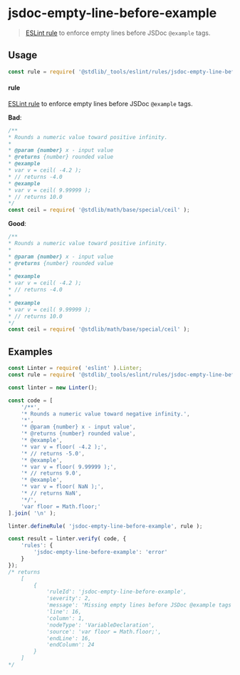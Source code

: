 <!--

@license Apache-2.0

Copyright (c) 2018 The Stdlib Authors.

Licensed under the Apache License, Version 2.0 (the "License");
you may not use this file except in compliance with the License.
You may obtain a copy of the License at

   http://www.apache.org/licenses/LICENSE-2.0

Unless required by applicable law or agreed to in writing, software
distributed under the License is distributed on an "AS IS" BASIS,
WITHOUT WARRANTIES OR CONDITIONS OF ANY KIND, either express or implied.
See the License for the specific language governing permissions and
limitations under the License.

-->

# jsdoc-empty-line-before-example

> [ESLint rule][eslint-rules] to enforce empty lines before JSDoc `@example` tags.

<section class="intro">

</section>

<!-- /.intro -->

<section class="usage">

## Usage

```javascript
const rule = require( '@stdlib/_tools/eslint/rules/jsdoc-empty-line-before-example' );
```

#### rule

[ESLint rule][eslint-rules] to enforce empty lines before JSDoc `@example` tags.

**Bad**:

<!-- eslint-disable stdlib/jsdoc-empty-line-before-example -->

```javascript
/**
* Rounds a numeric value toward positive infinity.
*
* @param {number} x - input value
* @returns {number} rounded value
* @example
* var v = ceil( -4.2 );
* // returns -4.0
* @example
* var v = ceil( 9.99999 );
* // returns 10.0
*/
const ceil = require( '@stdlib/math/base/special/ceil' );
```

**Good**:

```javascript
/**
* Rounds a numeric value toward positive infinity.
*
* @param {number} x - input value
* @returns {number} rounded value
*
* @example
* var v = ceil( -4.2 );
* // returns -4.0
*
* @example
* var v = ceil( 9.99999 );
* // returns 10.0
*/
const ceil = require( '@stdlib/math/base/special/ceil' );
```

</section>

<!-- /.usage -->

<section class="examples">

## Examples

<!-- eslint no-undef: "error" -->

```javascript
const Linter = require( 'eslint' ).Linter;
const rule = require( '@stdlib/_tools/eslint/rules/jsdoc-empty-line-before-example' );

const linter = new Linter();

const code = [
    '/**',
    '* Rounds a numeric value toward negative infinity.',
    '*',
    '* @param {number} x - input value',
    '* @returns {number} rounded value',
    '* @example',
    '* var v = floor( -4.2 );',
    '* // returns -5.0',
    '* @example',
    '* var v = floor( 9.99999 );',
    '* // returns 9.0',
    '* @example',
    '* var v = floor( NaN );',
    '* // returns NaN',
    '*/',
    'var floor = Math.floor;'
].join( '\n' );

linter.defineRule( 'jsdoc-empty-line-before-example', rule );

const result = linter.verify( code, {
    'rules': {
        'jsdoc-empty-line-before-example': 'error'
    }
});
/* returns
    [
        {
            'ruleId': 'jsdoc-empty-line-before-example',
            'severity': 2,
            'message': 'Missing empty lines before JSDoc @example tags',
            'line': 16,
            'column': 1,
            'nodeType': 'VariableDeclaration',
            'source': 'var floor = Math.floor;',
            'endLine': 16,
            'endColumn': 24
        }
    ]
*/
```

</section>

<!-- /.examples -->

<!-- Section for related `stdlib` packages. Do not manually edit this section, as it is automatically populated. -->

<section class="related">

</section>

<!-- /.related -->

<!-- Section for all links. Make sure to keep an empty line after the `section` element and another before the `/section` close. -->

<section class="links">

[eslint-rules]: https://eslint.org/docs/developer-guide/working-with-rules

</section>

<!-- /.links -->
